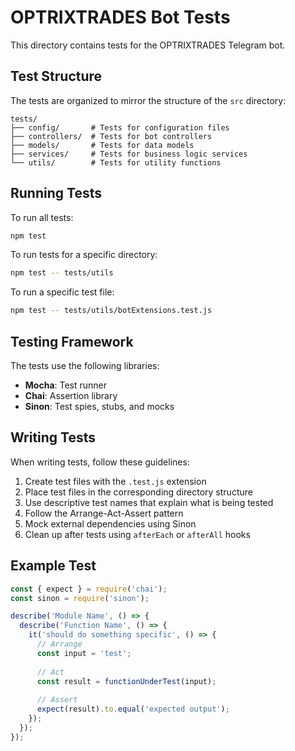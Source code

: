 # OPTRIXTRADES Bot Tests

This directory contains tests for the OPTRIXTRADES Telegram bot.

## Test Structure

The tests are organized to mirror the structure of the `src` directory:

```
tests/
├── config/       # Tests for configuration files
├── controllers/  # Tests for bot controllers
├── models/       # Tests for data models
├── services/     # Tests for business logic services
└── utils/        # Tests for utility functions
```

## Running Tests

To run all tests:

```bash
npm test
```

To run tests for a specific directory:

```bash
npm test -- tests/utils
```

To run a specific test file:

```bash
npm test -- tests/utils/botExtensions.test.js
```

## Testing Framework

The tests use the following libraries:

- **Mocha**: Test runner
- **Chai**: Assertion library
- **Sinon**: Test spies, stubs, and mocks

## Writing Tests

When writing tests, follow these guidelines:

1. Create test files with the `.test.js` extension
2. Place test files in the corresponding directory structure
3. Use descriptive test names that explain what is being tested
4. Follow the Arrange-Act-Assert pattern
5. Mock external dependencies using Sinon
6. Clean up after tests using `afterEach` or `afterAll` hooks

## Example Test

```javascript
const { expect } = require('chai');
const sinon = require('sinon');

describe('Module Name', () => {
  describe('Function Name', () => {
    it('should do something specific', () => {
      // Arrange
      const input = 'test';
      
      // Act
      const result = functionUnderTest(input);
      
      // Assert
      expect(result).to.equal('expected output');
    });
  });
});
```